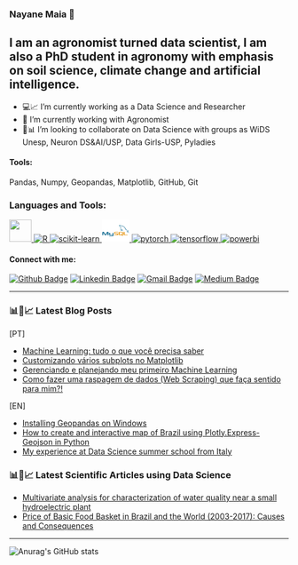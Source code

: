 ### Nayane Maia 👋


## I am an agronomist turned data scientist, I am also a PhD student in agronomy with emphasis on soil science, climate change and artificial intelligence.

- 💻📈 I’m currently working as a Data Science and Researcher 
- 🌱 I’m currently working with Agronomist
- 👯📊 I’m looking to collaborate on Data Science with groups as WiDS Unesp, Neuron DS&AI/USP, Data Girls-USP, Pyladies 


#### Tools:
 Pandas, Numpy, Geopandas, Matplotlib, GitHub, Git
 
<h3 align="left">Languages and Tools:</h3>
<p align="left"> <a href="https://www.python.org/" target="_blank"> <img src="https://www.vectorlogo.zone/logos/python/python-icon.svg" width="40" height="40"/> </a> <a href="https://www.rstudio.com/" target="_blank"> <img src="https://www.vectorlogo.zone/logos/r-project/r-project-icon.svg" alt="R" width="40" height="40"/> </a> </a> <a href=" https://scikit-learn.org/stable/" target="_blank"> <img src="https://img.shields.io/badge/scikit_learn-F7931E?style=for-the-badge&logo=scikit-learn&logoColor=white" alt="scikit-learn" width="60" height="40"/> </a> <a href="https://www.mysql.com/" target="_blank"> <img src="https://raw.githubusercontent.com/devicons/devicon/master/icons/mysql/mysql-original-wordmark.svg" alt="mysql" width="50" height="40"/> </a> <a href="https://pytorch.org/" target="_blank"> <img src="https://www.vectorlogo.zone/logos/pytorch/pytorch-icon.svg" alt="pytorch" width="40" height="40"/> </a> <a href="https://www.tensorflow.org" target="_blank"> <img src="https://www.vectorlogo.zone/logos/tensorflow/tensorflow-icon.svg" alt="tensorflow" width="40" height="40"/> </a> <a href="https://powerbi.microsoft.com" target="_blank"> <img src="https://www.vectorlogo.zone/logos/microsoft_powerbi/microsoft_powerbi-ar21.svg" alt="powerbi" width="70" height="50"/> </a> </p>


#### Connect with me:
[![Github Badge](https://img.shields.io/badge/-Github-000?style=flat-square&logo=Github&logoColor=white&link=https://github.com/nayanemaia)](https://github.com/nayanemaia)
[![Linkedin Badge](https://img.shields.io/badge/-LinkedIn-blue?style=flat-square&logo=Linkedin&logoColor=white&link=https://www.linkedin.com/in/nayane-maia/)](https://www.linkedin.com/in/nayane-maia/)
[![Gmail Badge](https://img.shields.io/badge/-Gmail-c14438?style=flat-square&logo=Gmail&logoColor=white&link=mailto:nayane.maia1@gmail.com)](mailto:nayane.maia1@gmail.com)
[![Medium Badge](https://img.shields.io/badge/medium-%2312100E.svg?&style=for-the-badge&logo=medium&logoColor=white&link=https://nayanemaia.medium.com/)](https://nayanemaia.medium.com/)

------------------
### 📊📕📈 Latest Blog Posts
[PT]
- [Machine Learning: tudo o que você precisa saber](https://medium.com/neurondsai/machine-learning-tudo-o-que-voc%C3%AA-precisa-saber-40c498d2fd96)
- [Customizando vários subplots no Matplotlib](https://medium.com/neurondsai/customizando-v%C3%A1rios-subplots-no-matplotlib-b8c51bc640bb)
- [Gerenciando e planejando meu primeiro Machine Learning](https://medium.com/neurondsai/gerenciando-e-planejando-meu-primeiro-machine-learning-6de7cf1abc99)
- [Como fazer uma raspagem de dados (Web Scraping) que faça sentido para mim?!](https://medium.com/data-girls-neuron/como-fazer-uma-raspagem-de-dados-web-scraping-que-fa%C3%A7a-sentido-para-mim-11aecc0f776)

[EN]
- [Installing Geopandas on Windows](https://nayanemaia.medium.com/installing-geopandas-on-windows-aadd762c557c)
- [How to create and interactive map of Brazil using Plotly.Express-Geojson in Python](https://medium.com/python-in-plain-english/how-to-create-a-interative-map-using-plotly-express-geojson-to-brazil-in-python-fb5527ae38fc)
- [My experience at Data Science summer school from Italy](https://www.linkedin.com/pulse/my-experience-data-science-summer-school-from-italy-nayane-maia/)

### 📊📕📈 Latest Scientific Articles using Data Science

- [Multivariate analysis for characterization of water quality near a small hydroelectric plant](https://periodicos.ufms.br/index.php/RevAGB/article/view/9135)
- [Price of Basic Food Basket in Brazil and the World (2003-2017): Causes and Consequences](http://www.journaljeai.com/index.php/JEAI/article/view/30093)
------------------


![Anurag's GitHub stats](https://github-readme-stats.vercel.app/api?username=nayanemaia&show_icons=true&theme=vue)





<!--
**nayanemaia/nayanemaia** is a ✨ _special_ ✨ repository because its `README.md` (this file) appears on your GitHub profile.



